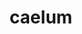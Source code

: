 ---
title: caelum
meaning: sky
ch: seventeen
pos: noun
stem: cael
genend: ī
abbgender: n.
abbgender2: neut.
gender: neuter
declension: second
---